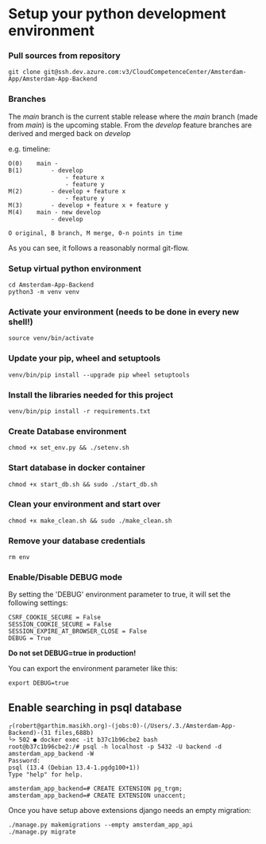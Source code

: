 # Setup your python development environment

### Pull sources from repository 
    git clone git@ssh.dev.azure.com:v3/CloudCompetenceCenter/Amsterdam-App/Amsterdam-App-Backend

### Branches
The _main_ branch is the current stable release where the _main_ branch (made from _main_) is the upcoming
stable. From the _develop_ feature branches are derived and merged back on _develop_

e.g. timeline:

    O(0)    main -
    B(1)        - develop
                    - feature x  
                    - feature y
    M(2)        - develop + feature x
                    - feature y
    M(3)        - develop + feature x + feature y
    M(4)    main - new develop
                - develop
                
    O original, B branch, M merge, 0-n points in time
    
As you can see, it follows a reasonably normal git-flow.
                  
### Setup virtual python environment
    cd Amsterdam-App-Backend
    python3 -m venv venv
 
### Activate your environment (needs to be done in every new shell!)
    source venv/bin/activate
 
### Update your pip, wheel and setuptools
    venv/bin/pip install --upgrade pip wheel setuptools
 
### Install the libraries needed for this project
    venv/bin/pip install -r requirements.txt

### Create Database environment
    chmod +x set_env.py && ./setenv.sh

### Start database in docker container
    chmod +x start_db.sh && sudo ./start_db.sh

### Clean your environment and start over
    chmod +x make_clean.sh && sudo ./make_clean.sh

### Remove your database credentials
    rm env

### Enable/Disable DEBUG mode

By setting the 'DEBUG' environment parameter to true, it will set the following settings:

    CSRF_COOKIE_SECURE = False
    SESSION_COOKIE_SECURE = False
    SESSION_EXPIRE_AT_BROWSER_CLOSE = False
    DEBUG = True

**Do not set DEBUG=true in production!**

You can export the environment parameter like this:

    export DEBUG=true

## Enable searching in psql database

    ┌(robert@garthim.masikh.org)-(jobs:0)-(/Users/.3./Amsterdam-App-Backend)-(31 files,688b)
    └> 502 ● docker exec -it b37c1b96cbe2 bash
    root@b37c1b96cbe2:/# psql -h localhost -p 5432 -U backend -d amsterdam_app_backend -W
    Password: 
    psql (13.4 (Debian 13.4-1.pgdg100+1))
    Type "help" for help.
    
    amsterdam_app_backend=# CREATE EXTENSION pg_trgm;
    amsterdam_app_backend=# CREATE EXTENSION unaccent;

Once you have setup above extensions django needs an empty migration: 

    ./manage.py makemigrations --empty amsterdam_app_api
    ./manage.py migrate

